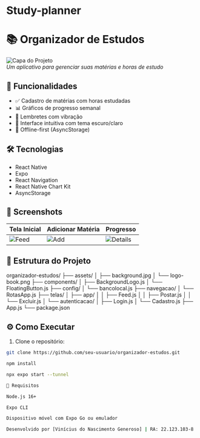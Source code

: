 # Study-planner

# 📚 Organizador de Estudos

![Capa do Projeto](https://i.imgur.com/JqQZbLg.png)  
*Um aplicativo para gerenciar suas matérias e horas de estudo*

## 🚀 Funcionalidades
- ✅ Cadastro de matérias com horas estudadas  
- 📊 Gráficos de progresso semanal  
- 🔔 Lembretes com vibração  
- 🎨 Interface intuitiva com tema escuro/claro  
- 📱 Offline-first (AsyncStorage)  

## 🛠 Tecnologias
- React Native  
- Expo  
- React Navigation  
- React Native Chart Kit  
- AsyncStorage  

## 📸 Screenshots
| Tela Inicial | Adicionar Matéria | Progresso |
|--------------|-------------------|-----------|
| ![Feed](screenshots/feed.png) | ![Add](screenshots/add.png) | ![Details](screenshots/details.png) |

## 🧩 Estrutura do Projeto

organizador-estudos/
├── assets/
│ ├── background.jpg
│ └── logo-book.png
├── components/
│ ├── BackgroundLogo.js
│ └── FloatingButton.js
├── config/
│ └── bancolocal.js
├── navegacao/
│ └── RotasApp.js
├── telas/
│ ├── app/
│ │ ├── Feed.js
│ │ ├── Postar.js
│ │ └── Excluir.js
│ └── autenticacao/
│ ├── Login.js
│ └── Cadastro.js
├── App.js
└── package.json

## ⚙️ Como Executar
1. Clone o repositório:
```bash
git clone https://github.com/seu-usuario/organizador-estudos.git

npm install

npx expo start --tunnel

📌 Requisitos

Node.js 16+

Expo CLI

Dispositivo móvel com Expo Go ou emulador

Desenvolvido por [Vinícius do Nascimento Generoso] | RA: 22.123.103-8 |[2025]